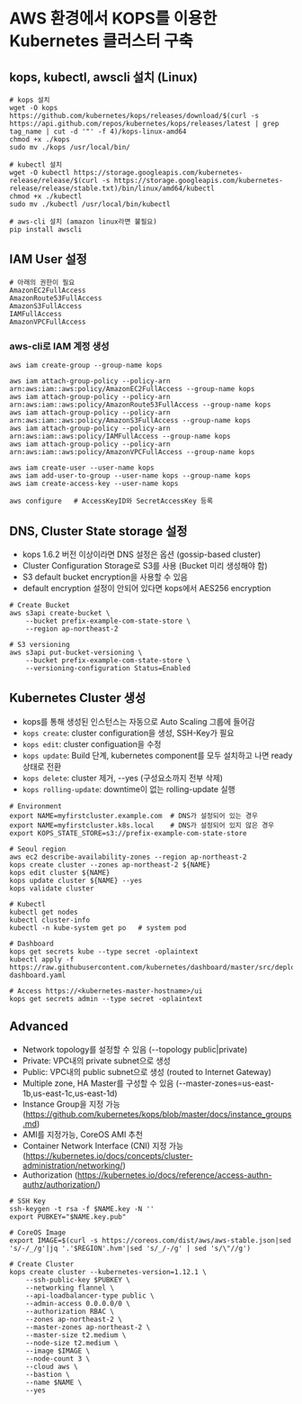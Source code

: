 # AWS 환경에서 KOPS를 이용한 Kubernetes 클러스터 구축

## kops, kubectl, awscli 설치 (Linux)

```
# kops 설치
wget -O kops https://github.com/kubernetes/kops/releases/download/$(curl -s https://api.github.com/repos/kubernetes/kops/releases/latest | grep tag_name | cut -d '"' -f 4)/kops-linux-amd64
chmod +x ./kops
sudo mv ./kops /usr/local/bin/

# kubectl 설치
wget -O kubectl https://storage.googleapis.com/kubernetes-release/release/$(curl -s https://storage.googleapis.com/kubernetes-release/release/stable.txt)/bin/linux/amd64/kubectl
chmod +x ./kubectl
sudo mv ./kubectl /usr/local/bin/kubectl

# aws-cli 설치 (amazon linux라면 불필요)
pip install awscli
```

## IAM User 설정

```
# 아래의 권한이 필요
AmazonEC2FullAccess
AmazonRoute53FullAccess
AmazonS3FullAccess
IAMFullAccess
AmazonVPCFullAccess
```

### aws-cli로 IAM 계정 생성

```
aws iam create-group --group-name kops

aws iam attach-group-policy --policy-arn arn:aws:iam::aws:policy/AmazonEC2FullAccess --group-name kops
aws iam attach-group-policy --policy-arn arn:aws:iam::aws:policy/AmazonRoute53FullAccess --group-name kops
aws iam attach-group-policy --policy-arn arn:aws:iam::aws:policy/AmazonS3FullAccess --group-name kops
aws iam attach-group-policy --policy-arn arn:aws:iam::aws:policy/IAMFullAccess --group-name kops
aws iam attach-group-policy --policy-arn arn:aws:iam::aws:policy/AmazonVPCFullAccess --group-name kops

aws iam create-user --user-name kops
aws iam add-user-to-group --user-name kops --group-name kops
aws iam create-access-key --user-name kops

aws configure   # AccessKeyID와 SecretAccessKey 등록
```

## DNS, Cluster State storage 설정

- kops 1.6.2 버전 이상이라면 DNS 설정은 옵션 (gossip-based cluster)
- Cluster Configuration Storage로 S3를 사용 (Bucket 미리 생성해야 함)
- S3 default bucket encryption을 사용할 수 있음
- default encryption 설정이 안되어 있다면 kops에서 AES256 encryption

```
# Create Bucket
aws s3api create-bucket \
    --bucket prefix-example-com-state-store \
    --region ap-northeast-2

# S3 versioning
aws s3api put-bucket-versioning \
    --bucket prefix-example-com-state-store \
    --versioning-configuration Status=Enabled
```

## Kubernetes Cluster 생성
- kops를 통해 생성된 인스턴스는 자동으로 Auto Scaling 그룹에 들어감
- `kops create`: cluster configuration을 생성, SSH-Key가 필요
- `kops edit`: cluster configuation을 수정
- `kops update`: Build 단계, kubernetes component를 모두 설치하고 나면 ready 상태로 전환
- `kops delete`: cluster 제거, --yes (구성요소까지 전부 삭제)
- `kops rolling-update`: downtime이 없는 rolling-update 실행

```
# Environment
export NAME=myfirstcluster.example.com  # DNS가 설정되어 있는 경우
export NAME=myfirstcluster.k8s.local    # DNS가 설정되어 있지 않은 경우
export KOPS_STATE_STORE=s3://prefix-example-com-state-store

# Seoul region
aws ec2 describe-availability-zones --region ap-northeast-2
kops create cluster --zones ap-northeast-2 ${NAME}
kops edit cluster ${NAME}
kops update cluster ${NAME} --yes
kops validate cluster

# Kubectl
kubectl get nodes
kubectl cluster-info
kubectl -n kube-system get po   # system pod

# Dashboard
kops get secrets kube --type secret -oplaintext
kubectl apply -f https://raw.githubusercontent.com/kubernetes/dashboard/master/src/deploy/recommended/kubernetes-dashboard.yaml

# Access https://<kubernetes-master-hostname>/ui
kops get secrets admin --type secret -oplaintext
```

## Advanced
- Network topology를 설정할 수 있음 (--topology public|private)
- Private: VPC내의 private subnet으로 생성
- Public: VPC내의 public subnet으로 생성 (routed to Internet Gateway)
- Multiple zone, HA Master를 구성할 수 있음 (--master-zones=us-east-1b,us-east-1c,us-east-1d)
- Instance Group을 지정 가능 (https://github.com/kubernetes/kops/blob/master/docs/instance_groups.md)
- AMI를 지정가능, CoreOS AMI 추천
- Container Network Interface (CNI) 지정 가능 (https://kubernetes.io/docs/concepts/cluster-administration/networking/)
- Authorization (https://kubernetes.io/docs/reference/access-authn-authz/authorization/)

```
# SSH Key
ssh-keygen -t rsa -f $NAME.key -N ''
export PUBKEY="$NAME.key.pub"

# CoreOS Image
export IMAGE=$(curl -s https://coreos.com/dist/aws/aws-stable.json|sed 's/-/_/g'|jq '.'$REGION'.hvm'|sed 's/_/-/g' | sed 's/\"//g')

# Create Cluster
kops create cluster --kubernetes-version=1.12.1 \
    --ssh-public-key $PUBKEY \
    --networking flannel \
    --api-loadbalancer-type public \
    --admin-access 0.0.0.0/0 \
    --authorization RBAC \
    --zones ap-northeast-2 \
    --master-zones ap-northeast-2 \
    --master-size t2.medium \
    --node-size t2.medium \
    --image $IMAGE \
    --node-count 3 \
    --cloud aws \
    --bastion \
    --name $NAME \
    --yes
```
